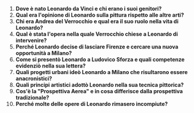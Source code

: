 1. **Dove è nato Leonardo da Vinci e chi erano i suoi genitori?**
2. **Qual era l'opinione di Leonardo sulla pittura rispetto alle altre arti?**
3. **Chi era Andrea del Verrocchio e qual era il suo ruolo nella vita di Leonardo?**
4. **Qual è stata l'opera nella quale Verrocchio chiese a Leonardo di intervenire?**
5. **Perché Leonardo decise di lasciare Firenze e cercare una nuova opportunità a Milano?**
6. **Come si presentò Leonardo a Ludovico Sforza e quali competenze evidenziò nella sua lettera?**
7. **Quali progetti urbani ideò Leonardo a Milano che risultarono essere anacronistici?**
8. **Quali principi artistici adottò Leonardo nella sua tecnica pittorica?**
9. **Cos'è la "Prospettiva Aerea" e in cosa differisce dalla prospettiva tradizionale?**
10. **Perché molte delle opere di Leonardo rimasero incompiute?**